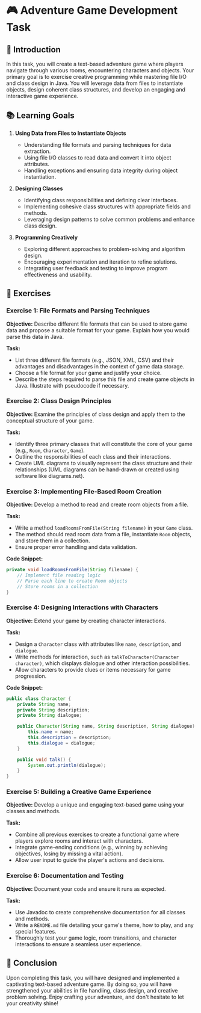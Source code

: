 # 🎮 Adventure Game Development Task

## 🚀 Introduction

In this task, you will create a text-based adventure game where players navigate through various rooms, encountering characters and objects. Your primary goal is to exercise creative programming while mastering file I/O and class design in Java. You will leverage data from files to instantiate objects, design coherent class structures, and develop an engaging and interactive game experience. 

## 📚 Learning Goals

1. **Using Data from Files to Instantiate Objects**
   - Understanding file formats and parsing techniques for data extraction.
   - Using file I/O classes to read data and convert it into object attributes.
   - Handling exceptions and ensuring data integrity during object instantiation.

2. **Designing Classes**
   - Identifying class responsibilities and defining clear interfaces.
   - Implementing cohesive class structures with appropriate fields and methods.
   - Leveraging design patterns to solve common problems and enhance class design.

3. **Programming Creatively**
   - Exploring different approaches to problem-solving and algorithm design.
   - Encouraging experimentation and iteration to refine solutions.
   - Integrating user feedback and testing to improve program effectiveness and usability.

## 📝 Exercises

### Exercise 1: File Formats and Parsing Techniques

**Objective:** Describe different file formats that can be used to store game data and propose a suitable format for your game. Explain how you would parse this data in Java.

**Task:**
- List three different file formats (e.g., JSON, XML, CSV) and their advantages and disadvantages in the context of game data storage.
- Choose a file format for your game and justify your choice.
- Describe the steps required to parse this file and create game objects in Java. Illustrate with pseudocode if necessary.

### Exercise 2: Class Design Principles

**Objective:** Examine the principles of class design and apply them to the conceptual structure of your game.

**Task:**
- Identify three primary classes that will constitute the core of your game (e.g., `Room`, `Character`, `Game`).
- Outline the responsibilities of each class and their interactions.
- Create UML diagrams to visually represent the class structure and their relationships (UML diagrams can be hand-drawn or created using software like diagrams.net).

### Exercise 3: Implementing File-Based Room Creation

**Objective:** Develop a method to read and create room objects from a file.

**Task:**
- Write a method `loadRoomsFromFile(String filename)` in your `Game` class.
- The method should read room data from a file, instantiate `Room` objects, and store them in a collection.
- Ensure proper error handling and data validation.

**Code Snippet:**
```java
private void loadRoomsFromFile(String filename) {
    // Implement file reading logic
    // Parse each line to create Room objects
    // Store rooms in a collection
}
```

### Exercise 4: Designing Interactions with Characters

**Objective:** Extend your game by creating character interactions.

**Task:**
- Design a `Character` class with attributes like `name`, `description`, and `dialogue`.
- Write methods for interaction, such as `talkToCharacter(Character character)`, which displays dialogue and other interaction possibilities.
- Allow characters to provide clues or items necessary for game progression.

**Code Snippet:**
```java
public class Character {
    private String name;
    private String description;
    private String dialogue;

    public Character(String name, String description, String dialogue) {
        this.name = name;
        this.description = description;
        this.dialogue = dialogue;
    }

    public void talk() {
        System.out.println(dialogue);
    }
}
```

### Exercise 5: Building a Creative Game Experience

**Objective:** Develop a unique and engaging text-based game using your classes and methods.

**Task:**
- Combine all previous exercises to create a functional game where players explore rooms and interact with characters.
- Integrate game-ending conditions (e.g., winning by achieving objectives, losing by missing a vital action).
- Allow user input to guide the player's actions and decisions.

### Exercise 6: Documentation and Testing

**Objective:** Document your code and ensure it runs as expected.

**Task:**
- Use Javadoc to create comprehensive documentation for all classes and methods.
- Write a `README.md` file detailing your game's theme, how to play, and any special features.
- Thoroughly test your game logic, room transitions, and character interactions to ensure a seamless user experience.

## 🎯 Conclusion

Upon completing this task, you will have designed and implemented a captivating text-based adventure game. By doing so, you will have strengthened your abilities in file handling, class design, and creative problem solving. Enjoy crafting your adventure, and don't hesitate to let your creativity shine!